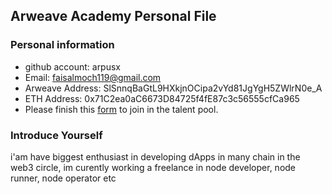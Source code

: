 ## Arweave Academy Personal File

### Personal information

- github account: arpusx
- Email: faisalmoch119@gmail.com
- Arweave Address: SlSnnqBaGtL9HXkjnOCipa2vYd81JgYgH5ZWlrN0e_A
- ETH Address: 0x71C2ea0aC6673D84725f4fE87c3c56555cfCa965
- Please finish this [form](https://docs.google.com/forms/d/e/1FAIpQLSfWA5fIIcBgmRppm3jNz5vmf9Mai_QMVil-2pO4r7YKn_Zhtw/viewform?usp=sf_link) to join in the talent pool.

### Introduce Yourself
 i'am have biggest enthusiast in developing dApps in many chain in the web3 circle, im curently working a freelance in node developer, node runner, node operator etc
